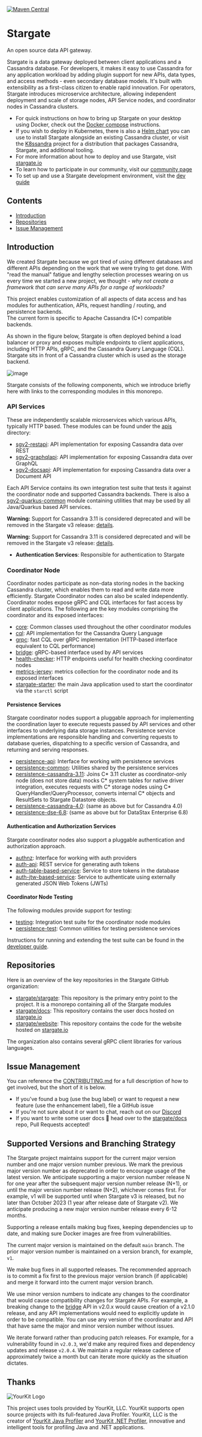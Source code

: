 [![Maven Central](https://img.shields.io/maven-central/v/io.stargate/stargate.svg?style=flat)](https://maven-badges.herokuapp.com/maven-central/io.stargate/stargate/)

# Stargate

An open source data API gateway.

Stargate is a data gateway deployed between client applications and a Cassandra database.
For developers, it makes it easy to use Cassandra for any application workload by adding plugin support for new APIs, data types, and access methods - even secondary database models. 
It's built with extensibility as a first-class citizen to enable rapid innovation. 
For operators, Stargate introduces microservice architecture, allowing independent deployment and scale of storage nodes, API Service nodes, and coordinator nodes in Cassandra clusters.

- For quick instructions on how to bring up Stargate on your desktop using Docker, check out the [Docker compose](docker-compose/README.md) instructions.
- If you wish to deploy in Kubernetes, there is also a [Helm chart](helm/README.md) you can use to install Stargate alongside an existing Cassandra cluster, or visit the [K8ssandra](https://k8ssandra.io) project for a distribution that packages Cassandra, Stargate, and additional tooling.
- For more information about how to deploy and use Stargate, visit [stargate.io](https://stargate.io/)
- To learn how to participate in our community, visit our [community page](https://stargate.io/community)
- To set up and use a Stargate development environment, visit the [dev guide](DEV_GUIDE.md)

## Contents
- [Introduction](#introduction)
- [Repositories](#repositories)
- [Issue Management](#issue-management)

## Introduction

We created Stargate because we got tired of using different databases and different APIs depending on the work that we were trying to get done.
With "read the manual" fatigue and lengthy selection processes wearing on us every time we started a new project, we thought - *why not create a framework that can serve many APIs for a range of workloads?*

This project enables customization of all aspects of data access and has modules for authentication, APIs, request handling / routing, and persistence backends.  
The current form is specific to Apache Cassandra (C*) compatible backends.

As shown in the figure below, Stargate is often deployed behind a load balancer or proxy and exposes multiple endpoints to client applications, including HTTP APIs, gRPC, and the Cassandra Query Language (CQL). Stargate sits in front of a Cassandra cluster which is used as the storage backend. 

![image](assets/stargate-arch-high-level.png#center)

Stargate consists of the following components, which we introduce briefly here with links to the corresponding modules in this monorepo.

### API Services
These are independently scalable microservices which various APIs, typically HTTP based. These modules can be found under the [apis](apis) directory: 

- [sgv2-restapi](apis/sgv2-restapi): API implementation for exposing Cassandra data over REST
- [sgv2-graphqlapi](apis/sgv2-graphqlapi): API implementation for exposing Cassandra data over GraphQL
- [sgv2-docsapi](apis/sgv2-docsapi): API implementation for exposing Cassandra data over a Document API

Each API Service contains its own integration test suite that tests it against the coordinator node and supported Cassandra backends. There is also a [sgv2-quarkus-common](apis/sgv2-quarkus-common) module containing utilities that may be used by all Java/Quarkus based API services.

**Warning:** Support for Cassandra 3.11 is considered deprecated and will be removed in the Stargate v3 release: [details](https://github.com/stargate/stargate/discussions/2242).

**Warning:** Support for Cassandra 3.11 is considered deprecated and will be removed in the Stargate v3 release: [details](https://github.com/stargate/stargate/discussions/2242).

- **Authentication Services**: Responsible for authentication to Stargate

### Coordinator Node
Coordinator nodes participate as non-data storing nodes in the backing Cassandra cluster, which enables them to read and write data more efficiently. Stargate Coordinator nodes can also be scaled independently. Coordinator nodes expose gRPC and CQL interfaces for fast access by client applications. The following are the key modules comprising the coordinator and its exposed interfaces:

- [core](core): Common classes used throughout the other coordinator modules
- [cql](cql): API implementation for the Cassandra Query Language
- [grpc](grpc): fast CQL over gRPC implementation (HTTP-based interface equivalent to CQL performance)
- [bridge](bridge): gRPC-based interface used by API services
- [health-checker](core): HTTP endpoints useful for health checking coordinator nodes
- [metrics-jersey](core): metrics collection for the coordinator node and its exposed interfaces
- [stargate-starter](stargate-starter): the main Java application used to start the coordinator via the `starctl` script

#### Persistence Services
Stargate coordinator nodes support a pluggable approach for implementing the coordination layer to execute requests passed by API services and other interfaces to underlying data storage instances. Persistence service implementations are responsible handling and converting requests to database queries, dispatching to a specific version of Cassandra, and returning and serving responses.

- [persistence-api](persistence-api): Interface for working with persistence services 
- [persistence-common](persistence-common): Utilities shared by the persistence services
- [persistence-cassandra-3.11](persistence-cassandra-3.11): Joins C* 3.11 cluster as coordinator-only node (does not store data)
mocks C* system tables for native driver integration,
executes requests with C* storage nodes using C* QueryHandler/QueryProcessor,
converts internal C* objects and ResultSets to Stargate Datastore objects.
- [persistence-cassandra-4.0](persistence-cassandra-4.0): (same as above but for Cassandra 4.0)
- [persistence-dse-6.8](persistence-dse-6.8): (same as above but for DataStax Enterprise 6.8)

#### Authentication and Authorization Services
Stargate coordinator nodes also support a pluggable authentication and authorization approach.

- [authnz](authnz): Interface for working with auth providers
- [auth-api](auth-api): REST service for generating auth tokens
- [auth-table-based-service](auth-table-based-service): Service to store tokens in the database
- [auth-jtw-based-service](auth-jwt-based-service): Service to authenticate using externally generated JSON Web Tokens (JWTs)

#### Coordinator Node Testing
The following modules provide support for testing:

- [testing](testing): Integration test suite for the coordinator node modules
- [persistence-test](persistence-test): Common utilities for testing persistence services

Instructions for running and extending the test suite can be found in the [developer guide](DEV_GUIDE.md).

## Repositories

Here is an overview of the key repositories in the Stargate GitHub organization:

- [stargate/stargate](https://github.com/stargate/stargate): This repository is the primary entry point to the project. It is a monorepo containing all of the Stargate modules
- [stargate/docs](https://github.com/stargate/docs): This repository contains the user docs hosted on [stargate.io](https://stargate.io)
- [stargate/website](https://github.com/stargate/website): This repository contains the code for the website hosted on [stargate.io](https://stargate.io)

The organization also contains several gRPC client libraries for various languages.

## Issue Management

You can reference the [CONTRIBUTING.md](CONTRIBUTING.md) for a full description of how to get involved,
but the short of it is below.

- If you've found a bug (use the bug label) or want to request a new feature (use the enhancement label), file a GitHub issue
- If you're not sure about it or want to chat, reach out on our [Discord](https://discord.gg/GravUqY) 
- If you want to write some user docs 🎉 head over to the [stargate/docs](https://github.com/stargate/docs) repo, Pull Requests accepted!

## Supported Versions and Branching Strategy

The Stargate project maintains support for the current major version number and one major version number previous. We mark the previous major version number as deprecated in order to encourage usage of the latest version. We anticipate supporting a major version number release N for one year after the subsequent major version number release (N+1), or until the major version number release (N+2), whichever comes first. For example, v1 will be supported until when Stargate v3 is released, but no later than October 2023 (1 year after release date of Stargate v2). We anticipate producing a new major version number release every 6-12 months.

Supporting a release entails making bug fixes, keeping dependencies up to date, and making sure Docker images are free from vulnerabilities.

The current major version is maintained on the default `main` branch. The prior major version number is maintained on a version branch, for example, `v1`.

We make bug fixes in all supported releases. The recommended approach is to commit a fix first to the previous major version branch (if applicable) and merge it forward into the current major version branch.

We use minor version numbers to indicate any changes to the coordinator that would cause compatibility changes for Stargate APIs. For example, a breaking change to the [bridge](bridge) API in v2.0.x would cause creation of a v2.1.0 release, and any API implementations would need to explicitly update in order to be compatible. You can use any version of the coordinator and API that have same the major and minor version number without issues.

We iterate forward rather than producing patch releases. For example, for a vulnerability found in `v2.0.3`, we'd make any required fixes and dependency updates and release `v2.0.4`. We maintain a regular release cadence of approximately twice a month but can iterate more quickly as the situation dictates. 


## Thanks

![YourKit Logo](https://www.yourkit.com/images/yklogo.png)

This project uses tools provided by YourKit, LLC. YourKit supports open source projects with its full-featured Java
Profiler. YourKit, LLC is the creator of <a href="https://www.yourkit.com/java/profiler/">YourKit Java Profiler</a> and
<a href="https://www.yourkit.com/.net/profiler/">YourKit .NET Profiler</a>, innovative and intelligent tools for
profiling Java and .NET applications.
